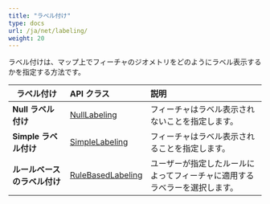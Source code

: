 ```yaml
---
title: "ラベル付け"
type: docs
url: /ja/net/labeling/
weight: 20
---
```


ラベル付けは、マップ上でフィーチャのジオメトリをどのようにラベル表示するかを指定する方法です。 

|` `**ラベル付け**|**API クラス**|**説明**|
| :- | :- | :- |
|**Null ラベル付け**|[NullLabeling](https://reference.aspose.com/gis/net/aspose.gis.rendering.labelings/nulllabeling)|フィーチャはラベル表示されないことを指定します。|
|**Simple ラベル付け**|[SimpleLabeling](https://reference.aspose.com/gis/net/aspose.gis.rendering.labelings/SimpleLabeling)|フィーチャはラベル表示されることを指定します。|
|**ルールベースのラベル付け**|[RuleBasedLabeling](https://reference.aspose.com/gis/net/aspose.gis.rendering.labelings/rulebasedlabeling)|ユーザーが指定したルールによってフィーチャに適用するラベラーを選択します。|
